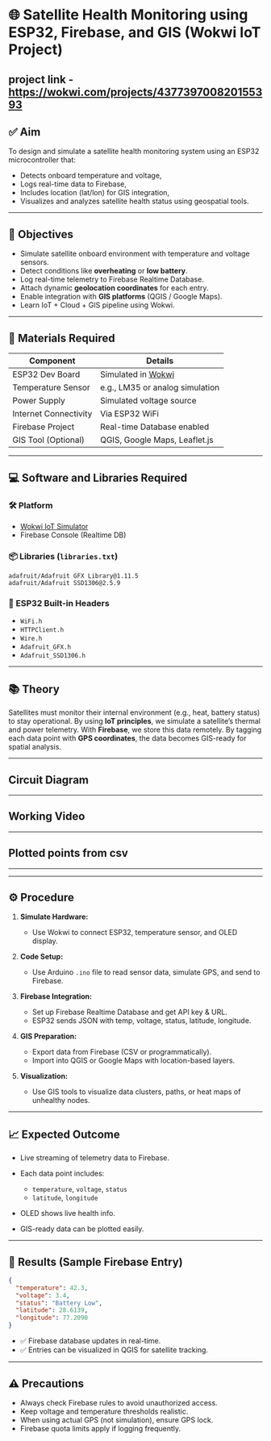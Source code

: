 

# 🌐 Satellite Health Monitoring using ESP32, Firebase, and GIS (Wokwi IoT Project)

project link - https://wokwi.com/projects/437739700820155393
---

## ✅ Aim

To design and simulate a satellite health monitoring system using an ESP32 microcontroller that:

* Detects onboard temperature and voltage,
* Logs real-time data to Firebase,
* Includes location (lat/lon) for GIS integration,
* Visualizes and analyzes satellite health status using geospatial tools.

---

## 🎯 Objectives

* Simulate satellite onboard environment with temperature and voltage sensors.
* Detect conditions like **overheating** or **low battery**.
* Log real-time telemetry to Firebase Realtime Database.
* Attach dynamic **geolocation coordinates** for each entry.
* Enable integration with **GIS platforms** (QGIS / Google Maps).
* Learn IoT + Cloud + GIS pipeline using Wokwi.

---

## 🧰 Materials Required

| Component             | Details                                 |
| --------------------- | --------------------------------------- |
| ESP32 Dev Board       | Simulated in [Wokwi](https://wokwi.com) |
| Temperature Sensor    | e.g., LM35 or analog simulation         |
| Power Supply          | Simulated voltage source                |
| Internet Connectivity | Via ESP32 WiFi                          |
| Firebase Project      | Real-time Database enabled              |
| GIS Tool (Optional)   | QGIS, Google Maps, Leaflet.js           |

---

## 💻 Software and Libraries Required

### 🛠 Platform

* [Wokwi IoT Simulator](https://wokwi.com)
* Firebase Console (Realtime DB)

### 📦 Libraries (`libraries.txt`)

```
adafruit/Adafruit GFX Library@1.11.5
adafruit/Adafruit SSD1306@2.5.9
```

### 🔌 ESP32 Built-in Headers

* `WiFi.h`
* `HTTPClient.h`
* `Wire.h`
* `Adafruit_GFX.h`
* `Adafruit_SSD1306.h`

---

## 📚 Theory

Satellites must monitor their internal environment (e.g., heat, battery status) to stay operational.
By using **IoT principles**, we simulate a satellite’s thermal and power telemetry. With **Firebase**, we store this data remotely.
By tagging each data point with **GPS coordinates**, the data becomes GIS-ready for spatial analysis.

---
## Circuit Diagram

---
## Working Video


---

## Plotted points from csv




----
---
## ⚙️ Procedure

1. **Simulate Hardware:**

   * Use Wokwi to connect ESP32, temperature sensor, and OLED display.
2. **Code Setup:**

   * Use Arduino `.ino` file to read sensor data, simulate GPS, and send to Firebase.
3. **Firebase Integration:**

   * Set up Firebase Realtime Database and get API key & URL.
   * ESP32 sends JSON with temp, voltage, status, latitude, longitude.
4. **GIS Preparation:**

   * Export data from Firebase (CSV or programmatically).
   * Import into QGIS or Google Maps with location-based layers.
5. **Visualization:**

   * Use GIS tools to visualize data clusters, paths, or heat maps of unhealthy nodes.

---

## 📈 Expected Outcome

* Live streaming of telemetry data to Firebase.
* Each data point includes:

  * `temperature`, `voltage`, `status`
  * `latitude`, `longitude`
* OLED shows live health info.
* GIS-ready data can be plotted easily.

---

## 🎯 Results (Sample Firebase Entry)

```json
{
  "temperature": 42.3,
  "voltage": 3.4,
  "status": "Battery Low",
  "latitude": 28.6139,
  "longitude": 77.2090
}
```

* ✅ Firebase database updates in real-time.
* ✅ Entries can be visualized in QGIS for satellite tracking.

---

## ⚠️ Precautions

* Always check Firebase rules to avoid unauthorized access.
* Keep voltage and temperature thresholds realistic.
* When using actual GPS (not simulation), ensure GPS lock.
* Firebase quota limits apply if logging frequently.

